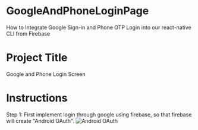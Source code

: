 # GoogleAndPhoneLoginPage
How to Integrate Google Sign-in and Phone OTP Login into our react-native CLI from Firebase

# Project Title

Google and Phone Login Screen

# Instructions

Step 1: First implement login through google using firebase, so that firebase will create "Android OAuth".
![Android OAuth](https://github.com/Kalyan1694/GoogleAndPhoneLoginPage/assets/64300550/30204160-e5ec-4851-abc1-6b38560fa4a1)
